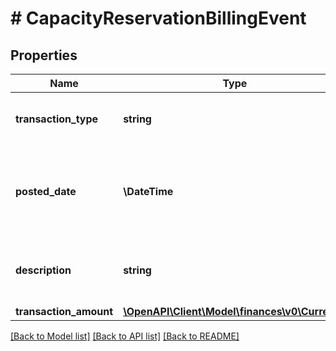 # # CapacityReservationBillingEvent

## Properties

Name | Type | Description | Notes
------------ | ------------- | ------------- | -------------
**transaction_type** | **string** | Indicates the type of transaction. For example, FBA Inventory Fee | [optional]
**posted_date** | **\DateTime** | Fields with a schema type of date are in ISO 8601 date time format (for example GroupBeginDate). | [optional]
**description** | **string** | A short description of the capacity reservation billing event. | [optional]
**transaction_amount** | [**\OpenAPI\Client\Model\finances\v0\Currency**](Currency.md) |  | [optional]

[[Back to Model list]](../../README.md#models) [[Back to API list]](../../README.md#endpoints) [[Back to README]](../../README.md)
